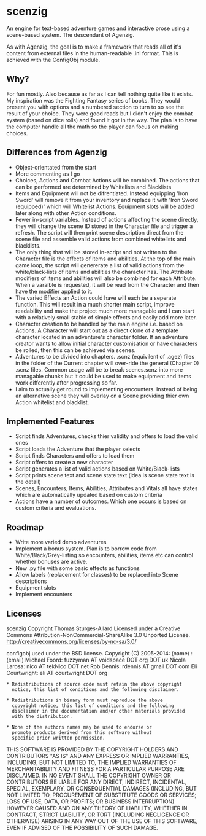 # scenzig
An engine for text-based adventure games and interactive prose using a scene-based system. The descendant of Agenzig.

As with Agenzig, the goal is to make a framework that reads all of it's content from external files in the human-readable .ini format. This is achieved with the ConfigObj module.

## Why?

For fun mostly. Also because as far as I can tell nothing quite like it exists. My inspiration was the Fighting Fantasy series of books. They would present you with options and a numbered section to turn to so see the result of your choice. They were good reads but I didn't enjoy the combat system (based on dice rolls) and found it got in the way. 
The plan is to have the computer handle all the math so the player can focus on making choices.

## Differences from Agenzig

- Object-orientated from the start
- More commenting as I go
- Choices, Actions and Combat Actions will be combined. The actions that can be performed are determined by Whitelists and Blacklists
- Items and Equipment will not be difrentiated. Instead equipping 'Iron Sword' will remove it from your inventory and replace it with 'Iron Sword (equipped)' which will Whitelist Actions. Equipment slots will be added later along with other Action conditions.
- Fewer in-script variables. Instead of actions affecting the scene directly, they will change the scene ID stored in the Character file and trigger a refresh. The script will then print scene description direct from the scene file and assemble valid actions from combined whitelists and blacklists.
- The only thing that will be stored in-script and not written to the Character file is the effects of items and abilities. At the top of the main game loop, the script will genererate a list of valid actions from the white/black-lists of items and abilities the character has. The Attribute modifiers of items and abilities will also be combined for each Attribute. When a varaible is requested, it will be read from the Character and then have the modifier applied to it.
- The varied Effects an Action could have will each be a seperate function. This will result in a much shorter main script, improve readability and make the project much more managable and I can start with a relatively small stable of simple effects and easily add more later.
- Character creation to be handled by the main engine i.e. based on Actions. A Character will start out as a direct clone of a template character located in an adventure's character folder. If an adventure creator wants to allow initial character customisation or have characters be rolled, then this can be achieved via scenes.
- Adventures to be divided into chapters. .scnz (equivilent of .agez) files in the folder of the Current chapter will over-ride the general (Chapter 0) .scnz files. Common usage will be to break scenes.scnz into more managable chunks but it could be used to make equipment and items work differently after progressing so far.
- I aim to actually get round to implementing encounters. Instead of being an alternative scene they will overlay on a Scene providing thier own Action whitelist and blacklist. 

## Implemented Features

- Script finds Adventures, checks thier validity and offers to load the valid ones
- Script loads the Adventure that the player selects
- Script finds Characters and offers to load them
- Script offers to create a new character
- Script generates a list of valid actions based on White/Black-lists
- Script prints scene text and scene state text (idea is scene state text is the detail)
- Scenes, Encounters, Items, Abilities, Attributes and Vitals all have states which are automatically updated based on custom criteria
- Actions have a number of outcomes. Which one occurs is based on custom criteria and evaluations.

## Roadmap

- Write more varied demo adventures
- Implement a bonus system. Plan is to borrow code from White/Black/Grey-listing so encounters, abilities, items etc can control whether bonuses are active.
- New .py file with some basic effects as functions
- Allow labels (replacement for classes) to be replaced into Scene descriptions
- Equipment slots
- Implement encounters


## Licenses
scenzig Copyright Thomas Sturges-Allard
Licensed under a Creative Commons Attribution-NonCommercial-ShareAlike 3.0 Unported License. http://creativecommons.org/licenses/by-nc-sa/3.0/

configobj used under the BSD license.
Copyright (C) 2005-2014:
(name) : (email)
Michael Foord: fuzzyman AT voidspace DOT org DOT uk
Nicola Larosa: nico AT tekNico DOT net
Rob Dennis: rdennis AT gmail DOT com
Eli Courtwright: eli AT courtwright DOT org

    * Redistributions of source code must retain the above copyright
      notice, this list of conditions and the following disclaimer.

    * Redistributions in binary form must reproduce the above
      copyright notice, this list of conditions and the following
      disclaimer in the documentation and/or other materials provided
      with the distribution.

    * None of the authors names may be used to endorse or
      promote products derived from this software without
      specific prior written permission.

THIS SOFTWARE IS PROVIDED BY THE COPYRIGHT HOLDERS AND CONTRIBUTORS
"AS IS" AND ANY EXPRESS OR IMPLIED WARRANTIES, INCLUDING, BUT NOT
LIMITED TO, THE IMPLIED WARRANTIES OF MERCHANTABILITY AND FITNESS FOR
A PARTICULAR PURPOSE ARE DISCLAIMED. IN NO EVENT SHALL THE COPYRIGHT
OWNER OR CONTRIBUTORS BE LIABLE FOR ANY DIRECT, INDIRECT, INCIDENTAL,
SPECIAL, EXEMPLARY, OR CONSEQUENTIAL DAMAGES (INCLUDING, BUT NOT
LIMITED TO, PROCUREMENT OF SUBSTITUTE GOODS OR SERVICES; LOSS OF USE,
DATA, OR PROFITS; OR BUSINESS INTERRUPTION) HOWEVER CAUSED AND ON ANY
THEORY OF LIABILITY, WHETHER IN CONTRACT, STRICT LIABILITY, OR TORT
(INCLUDING NEGLIGENCE OR OTHERWISE) ARISING IN ANY WAY OUT OF THE USE
OF THIS SOFTWARE, EVEN IF ADVISED OF THE POSSIBILITY OF SUCH DAMAGE.